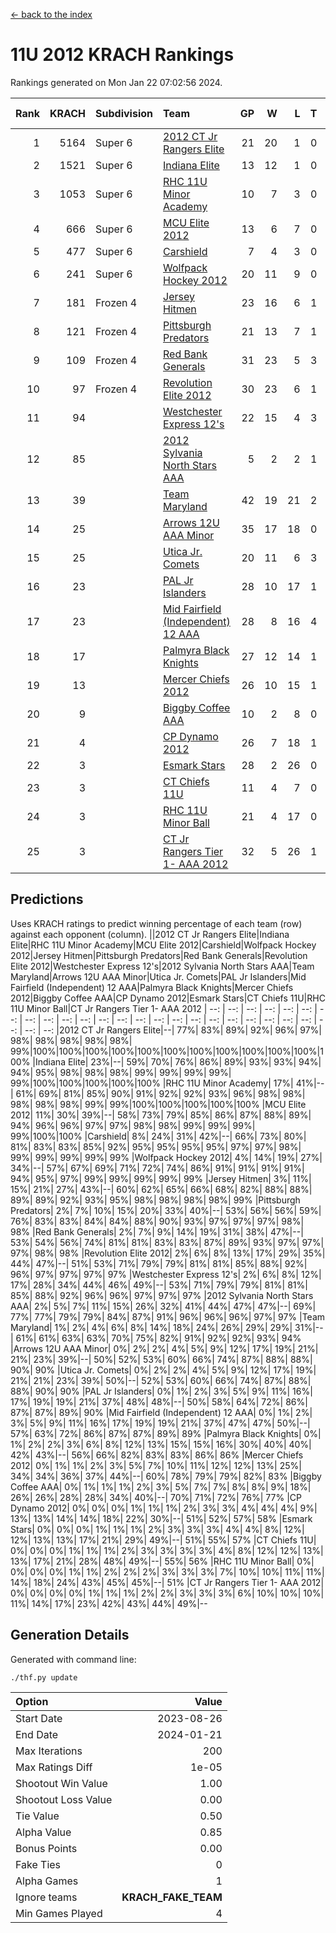 [<- back to the index](readme.md)
# 11U 2012 KRACH Rankings
Rankings generated on Mon Jan 22 07:02:56 2024.

Rank|KRACH|Subdivision|Team|GP|W|L|T|OTW|OTL|SoS|Exp Wins|Win Diff
---:|---:|:---|:---|---:|---:|---:|---:|---:|---:|---:|---:|---:
1|5164|Super 6|[2012 CT Jr Rangers Elite](https://gamesheetstats.com/seasons/3664/teams/140909/schedule)|21|20|1|0|1|0|306|20.8|-0.0
2|1521|Super 6|[Indiana Elite](https://gamesheetstats.com/seasons/3664/teams/144355/schedule)|13|12|1|0|1|0|159|12.8|-0.0
3|1053|Super 6|[RHC 11U Minor Academy](https://gamesheetstats.com/seasons/3664/teams/140913/schedule)|10|7|3|0|0|1|1143|7.8|-0.0
4|666|Super 6|[MCU Elite 2012](https://gamesheetstats.com/seasons/3664/teams/140908/schedule)|13|6|7|0|2|2|2090|6.8|-0.0
5|477|Super 6|[Carshield](https://gamesheetstats.com/seasons/3664/teams/160344/schedule)|7|4|3|0|0|1|767|4.8|-0.0
6|241|Super 6|[Wolfpack Hockey 2012](https://gamesheetstats.com/seasons/3664/teams/140914/schedule)|20|11|9|0|1|2|800|11.8|-0.0
7|181|Frozen 4|[Jersey Hitmen](https://gamesheetstats.com/seasons/3664/teams/140915/schedule)|23|16|6|1|0|0|556|17.4|0.0
8|121|Frozen 4|[Pittsburgh Predators](https://gamesheetstats.com/seasons/3664/teams/140925/schedule)|21|13|7|1|0|1|530|14.4|0.0
9|109|Frozen 4|[Red Bank Generals](https://gamesheetstats.com/seasons/3664/teams/140916/schedule)|31|23|5|3|3|0|40|25.4|0.0
10|97|Frozen 4|[Revolution Elite 2012](https://gamesheetstats.com/seasons/3664/teams/140924/schedule)|30|23|6|1|1|1|36|24.4|0.0
11|94||[Westchester Express 12's](https://gamesheetstats.com/seasons/3664/teams/140919/schedule)|22|15|4|3|2|1|44|17.4|0.0
12|85||[2012 Sylvania North Stars AAA](https://gamesheetstats.com/seasons/3664/teams/162461/schedule)|5|2|2|1|0|0|522|3.3|-0.0
13|39||[Team Maryland](https://gamesheetstats.com/seasons/3664/teams/140928/schedule)|42|19|21|2|1|0|637|20.9|0.0
14|25||[Arrows 12U AAA Minor](https://gamesheetstats.com/seasons/3664/teams/140920/schedule)|35|17|18|0|4|0|57|17.9|0.0
15|25||[Utica Jr. Comets](https://gamesheetstats.com/seasons/3664/teams/140923/schedule)|20|11|6|3|2|1|28|13.4|0.0
16|23||[PAL Jr Islanders](https://gamesheetstats.com/seasons/3664/teams/140921/schedule)|28|10|17|1|1|4|414|11.4|0.0
17|23||[Mid Fairfield (Independent) 12 AAA](https://gamesheetstats.com/seasons/3664/teams/140910/schedule)|28|8|16|4|1|2|78|10.9|0.0
18|17||[Palmyra Black Knights](https://gamesheetstats.com/seasons/3664/teams/140927/schedule)|27|12|14|1|0|1|41|13.4|0.0
19|13||[Mercer Chiefs 2012](https://gamesheetstats.com/seasons/3664/teams/140918/schedule)|26|10|15|1|0|1|38|11.4|0.0
20|9||[Biggby Coffee AAA](https://gamesheetstats.com/seasons/3664/teams/144354/schedule)|10|2|8|0|0|0|477|2.9|0.0
21|4||[CP Dynamo 2012](https://gamesheetstats.com/seasons/3664/teams/140922/schedule)|26|7|18|1|1|1|37|8.4|0.0
22|3||[Esmark Stars](https://gamesheetstats.com/seasons/3664/teams/140926/schedule)|28|2|26|0|0|0|564|2.9|0.0
23|3||[CT Chiefs 11U](https://gamesheetstats.com/seasons/3664/teams/140912/schedule)|11|4|7|0|0|1|9|4.9|0.0
24|3||[RHC 11U Minor Ball](https://gamesheetstats.com/seasons/3664/teams/140917/schedule)|21|4|17|0|0|2|33|4.9|0.0
25|3||[CT Jr Rangers Tier 1- AAA 2012](https://gamesheetstats.com/seasons/3664/teams/140911/schedule)|32|5|26|1|1|0|45|6.4|0.0

## Predictions
Uses KRACH ratings to predict winning percentage of each team (row) against each opponent (column).
||2012 CT Jr Rangers Elite|Indiana Elite|RHC 11U Minor Academy|MCU Elite 2012|Carshield|Wolfpack Hockey 2012|Jersey Hitmen|Pittsburgh Predators|Red Bank Generals|Revolution Elite 2012|Westchester Express 12's|2012 Sylvania North Stars AAA|Team Maryland|Arrows 12U AAA Minor|Utica Jr. Comets|PAL Jr Islanders|Mid Fairfield (Independent) 12 AAA|Palmyra Black Knights|Mercer Chiefs 2012|Biggby Coffee AAA|CP Dynamo 2012|Esmark Stars|CT Chiefs 11U|RHC 11U Minor Ball|CT Jr Rangers Tier 1- AAA 2012
| --: | --: | --: | --: | --: | --: | --: | --: | --: | --: | --: | --: | --: | --: | --: | --: | --: | --: | --: | --: | --: | --: | --: | --: | --: | --: 
|2012 CT Jr Rangers Elite|--| 77%| 83%| 89%| 92%| 96%| 97%| 98%| 98%| 98%| 98%| 98%| 99%|100%|100%|100%|100%|100%|100%|100%|100%|100%|100%|100%|100%
|Indiana Elite| 23%|--| 59%| 70%| 76%| 86%| 89%| 93%| 93%| 94%| 94%| 95%| 98%| 98%| 98%| 99%| 99%| 99%| 99%| 99%|100%|100%|100%|100%|100%
|RHC 11U Minor Academy| 17%| 41%|--| 61%| 69%| 81%| 85%| 90%| 91%| 92%| 92%| 93%| 96%| 98%| 98%| 98%| 98%| 98%| 99%| 99%|100%|100%|100%|100%|100%
|MCU Elite 2012| 11%| 30%| 39%|--| 58%| 73%| 79%| 85%| 86%| 87%| 88%| 89%| 94%| 96%| 96%| 97%| 97%| 98%| 98%| 99%| 99%| 99%| 99%|100%|100%
|Carshield|  8%| 24%| 31%| 42%|--| 66%| 73%| 80%| 81%| 83%| 83%| 85%| 92%| 95%| 95%| 95%| 95%| 97%| 97%| 98%| 99%| 99%| 99%| 99%| 99%
|Wolfpack Hockey 2012|  4%| 14%| 19%| 27%| 34%|--| 57%| 67%| 69%| 71%| 72%| 74%| 86%| 91%| 91%| 91%| 91%| 94%| 95%| 97%| 99%| 99%| 99%| 99%| 99%
|Jersey Hitmen|  3%| 11%| 15%| 21%| 27%| 43%|--| 60%| 62%| 65%| 66%| 68%| 82%| 88%| 88%| 89%| 89%| 92%| 93%| 95%| 98%| 98%| 98%| 98%| 99%
|Pittsburgh Predators|  2%|  7%| 10%| 15%| 20%| 33%| 40%|--| 53%| 56%| 56%| 59%| 76%| 83%| 83%| 84%| 84%| 88%| 90%| 93%| 97%| 97%| 97%| 98%| 98%
|Red Bank Generals|  2%|  7%|  9%| 14%| 19%| 31%| 38%| 47%|--| 53%| 54%| 56%| 74%| 81%| 81%| 83%| 83%| 87%| 89%| 93%| 97%| 97%| 97%| 98%| 98%
|Revolution Elite 2012|  2%|  6%|  8%| 13%| 17%| 29%| 35%| 44%| 47%|--| 51%| 53%| 71%| 79%| 79%| 81%| 81%| 85%| 88%| 92%| 96%| 97%| 97%| 97%| 97%
|Westchester Express 12's|  2%|  6%|  8%| 12%| 17%| 28%| 34%| 44%| 46%| 49%|--| 53%| 71%| 79%| 79%| 81%| 81%| 85%| 88%| 92%| 96%| 96%| 97%| 97%| 97%
|2012 Sylvania North Stars AAA|  2%|  5%|  7%| 11%| 15%| 26%| 32%| 41%| 44%| 47%| 47%|--| 69%| 77%| 77%| 79%| 79%| 84%| 87%| 91%| 96%| 96%| 96%| 97%| 97%
|Team Maryland|  1%|  2%|  4%|  6%|  8%| 14%| 18%| 24%| 26%| 29%| 29%| 31%|--| 61%| 61%| 63%| 63%| 70%| 75%| 82%| 91%| 92%| 92%| 93%| 94%
|Arrows 12U AAA Minor|  0%|  2%|  2%|  4%|  5%|  9%| 12%| 17%| 19%| 21%| 21%| 23%| 39%|--| 50%| 52%| 53%| 60%| 66%| 74%| 87%| 88%| 88%| 90%| 90%
|Utica Jr. Comets|  0%|  2%|  2%|  4%|  5%|  9%| 12%| 17%| 19%| 21%| 21%| 23%| 39%| 50%|--| 52%| 53%| 60%| 66%| 74%| 87%| 88%| 88%| 90%| 90%
|PAL Jr Islanders|  0%|  1%|  2%|  3%|  5%|  9%| 11%| 16%| 17%| 19%| 19%| 21%| 37%| 48%| 48%|--| 50%| 58%| 64%| 72%| 86%| 87%| 87%| 89%| 90%
|Mid Fairfield (Independent) 12 AAA|  0%|  1%|  2%|  3%|  5%|  9%| 11%| 16%| 17%| 19%| 19%| 21%| 37%| 47%| 47%| 50%|--| 57%| 63%| 72%| 86%| 87%| 87%| 89%| 89%
|Palmyra Black Knights|  0%|  1%|  2%|  2%|  3%|  6%|  8%| 12%| 13%| 15%| 15%| 16%| 30%| 40%| 40%| 42%| 43%|--| 56%| 66%| 82%| 83%| 83%| 86%| 86%
|Mercer Chiefs 2012|  0%|  1%|  1%|  2%|  3%|  5%|  7%| 10%| 11%| 12%| 12%| 13%| 25%| 34%| 34%| 36%| 37%| 44%|--| 60%| 78%| 79%| 79%| 82%| 83%
|Biggby Coffee AAA|  0%|  1%|  1%|  1%|  2%|  3%|  5%|  7%|  7%|  8%|  8%|  9%| 18%| 26%| 26%| 28%| 28%| 34%| 40%|--| 70%| 71%| 72%| 76%| 77%
|CP Dynamo 2012|  0%|  0%|  0%|  1%|  1%|  1%|  2%|  3%|  3%|  4%|  4%|  4%|  9%| 13%| 13%| 14%| 14%| 18%| 22%| 30%|--| 51%| 52%| 57%| 58%
|Esmark Stars|  0%|  0%|  0%|  1%|  1%|  1%|  2%|  3%|  3%|  3%|  4%|  4%|  8%| 12%| 12%| 13%| 13%| 17%| 21%| 29%| 49%|--| 51%| 55%| 57%
|CT Chiefs 11U|  0%|  0%|  0%|  1%|  1%|  1%|  2%|  3%|  3%|  3%|  3%|  4%|  8%| 12%| 12%| 13%| 13%| 17%| 21%| 28%| 48%| 49%|--| 55%| 56%
|RHC 11U Minor Ball|  0%|  0%|  0%|  0%|  1%|  1%|  2%|  2%|  2%|  3%|  3%|  3%|  7%| 10%| 10%| 11%| 11%| 14%| 18%| 24%| 43%| 45%| 45%|--| 51%
|CT Jr Rangers Tier 1- AAA 2012|  0%|  0%|  0%|  0%|  1%|  1%|  1%|  2%|  2%|  3%|  3%|  3%|  6%| 10%| 10%| 10%| 11%| 14%| 17%| 23%| 42%| 43%| 44%| 49%|--

## Generation Details

Generated with command line:
```
./thf.py update
```

| Option | Value |
| :----- | ----: |
| Start Date | 2023-08-26 |
| End Date | 2024-01-21 |
| Max Iterations | 200 |
| Max Ratings Diff | 1e-05 |
| Shootout Win Value | 1.00 |
| Shootout Loss Value | 0.00 |
| Tie Value | 0.50 |
| Alpha Value | 0.85 |
| Bonus Points | 0.00 |
| Fake Ties | 0 |
| Alpha Games | 1 |
| Ignore teams | __KRACH_FAKE_TEAM__ |
| Min Games Played | 4 |

